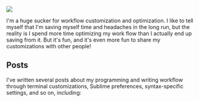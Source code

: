 ![](https://s-media-cache-ak0.pinimg.com/originals/e6/7d/6f/e67d6f8cb1fc7e07205b832ad25180f7.jpg)

I'm a huge sucker for workflow customization and optimization. I like to tell myself that I'm saving myself time and headaches in the long run, but the reality is I spend more time optimizing my work flow than I actually end up saving from it. But it's fun, and it's even more fun to share my customizations with other people!

## Posts ##

I've written several posts about my programming and writing workflow through terminal customizations, Sublime preferences, syntax-specific settings, and so on, including:
